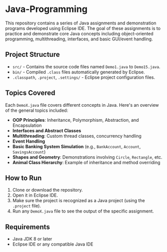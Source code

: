 # Java-Programming
This repository contains a series of Java assignments and demonstration programs developed using Eclipse IDE. The goal of these assignments is to practice and demonstrate core Java concepts including object-oriented programming, multithreading, interfaces, and basic GUI/event handling.

## Project Structure

- `src/` - Contains the source code files named `Demo1.java` to `Demo15.java`.
- `bin/` - Compiled `.class` files automatically generated by Eclipse.
- `.classpath`, `.project`, `.settings/` - Eclipse project configuration files.

## Topics Covered

Each `DemoX.java` file covers different concepts in Java. Here's an overview of the general topics included:

- **OOP Principles**: Inheritance, Polymorphism, Abstraction, and Encapsulation
- **Interfaces and Abstract Classes**
- **Multithreading**: Custom thread classes, concurrency handling
- **Event Handling**
- **Basic Banking System Simulation** (e.g., `BankAccount`, `Account`, `SavingsAccount`)
- **Shapes and Geometry**: Demonstrations involving `Circle`, `Rectangle`, etc.
- **Animal Class Hierarchy**: Example of inheritance and method overriding

## How to Run

1. Clone or download the repository.
2. Open it in Eclipse IDE.
3. Make sure the project is recognized as a Java project (using the `.project` file).
4. Run any `DemoX.java` file to see the output of the specific assignment.

## Requirements

- Java JDK 8 or later
- Eclipse IDE or any compatible Java IDE

